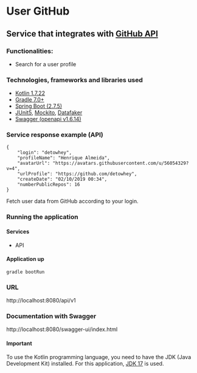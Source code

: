 # User GitHub

## Service that integrates with [GitHub API](https://docs.github.com/en/rest)

### Functionalities:

- Search for a user profile


### Technologies, frameworks and libraries used
- [Kotlin 1.7.22](https://kotlinlang.org/docs/home.html)
- [Gradle 7.0+](https://docs.gradle.org/7.0/userguide/userguide.html)
- [Spring Boot (2.7.5)](https://spring.io/projects/spring-boot)
- [JUnit5](https://junit.org/junit5/docs/current/user-guide/), [Mockito](https://site.mockito.org/), [Datafaker](https://www.datafaker.net/)
- [Swagger (openapi v1.6.14)](https://springdoc.org/)

### Service response example (API)
```
{
    "login": "detowhey",
    "profileName": "Henrique Almeida",
    "avatarUrl": "https://avatars.githubusercontent.com/u/56054329?v=4",
    "urlProfile": "https://github.com/detowhey",
    "createDate": "02/10/2019 00:34",
    "numberPublicRepos": 16
}
```
Fetch user data from GitHub according to your login.


### Running the application

#### Services
- API

#### Application up
```
gradle bootRun
```

### URL

http://localhost:8080/api/v1

### Documentation with Swagger

http://localhost:8080/swagger-ui/index.html

#### Important

To use the Kotlin programming language, you need to have the JDK (Java Development Kit) installed. For this application, [JDK 17](https://www.oracle.com/br/java/technologies/downloads/#java17) is used.
